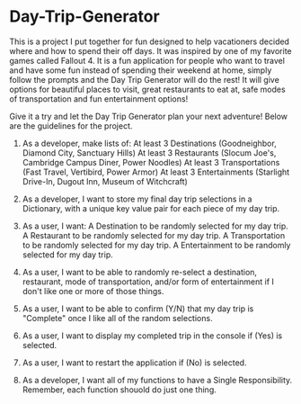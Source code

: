 # Day-Trip-Generator

This is a project I put together for fun designed to help vacationers decided where and how to spend their off days. It was inspired by one of my favorite games called Fallout 4. It is a fun application for people who want to travel and have some fun instead of spending their weekend at home, simply follow the prompts and the Day Trip Generator will do the rest! It will give options for beautiful places to visit, great restaurants to eat at, safe modes of transportation and fun entertainment options!

Give it a try and let the Day Trip Generator plan your next adventure! Below are the guidelines for the project.

1. As a developer, make lists of:
    At least 3 Destinations (Goodneighbor, Diamond City, Sanctuary Hills)
    At least 3 Restaurants (Slocum Joe's, Cambridge Campus Diner, Power Noodles)
    At least 3 Transportations (Fast Travel, Vertibird, Power Armor)
    At least 3 Entertainments (Starlight Drive-In, Dugout Inn, Museum of Witchcraft)

2. As a developer, I want to store my final day trip selections in a Dictionary, with a unique key value pair for each piece of my day trip.

3. As a user, I want:
    A Destination to be randomly selected for my day trip.
    A Restaurant to be randomly selected for my day trip.
    A Transportation to be randomly selected for my day trip.
    A Entertainment to be randomly selected for my day trip.

4. As a user, I want to be able to randomly re-select a destination, restaurant, mode of transportation, and/or form of entertainment if I don't like one or more of those things.

5. As a user, I want to be able to confirm (Y/N) that my day trip is "Complete" once I like all of the random selections.

6. As a user, I want to display my completed trip in the console if (Yes) is selected. 

7. As a user, I want to restart the application if (No) is selected.
    
8. As a developer, I want all of my functions to have a Single Responsibility. Remember, each function shouold do just one thing.
